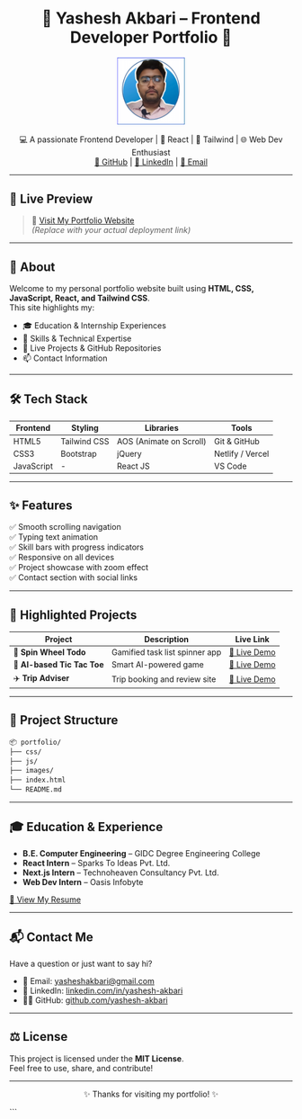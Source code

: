 <h1 align="center">🌟 Yashesh Akbari – Frontend Developer Portfolio 🌟</h1>

<p align="center">
  <img src="images/about-me.png" width="120" alt="Profile Picture" />
</p>

<p align="center">
  💻 A passionate Frontend Developer | 🚀 React | 🎨 Tailwind | 🌐 Web Dev Enthusiast <br>
  <a href="https://github.com/yashesh-akbari" target="_blank">🔗 GitHub</a> |
  <a href="https://www.linkedin.com/in/yashesh-akbari" target="_blank">💼 LinkedIn</a> |
  <a href="mailto:yasheshakbari@gmail.com" target="_blank">📧 Email</a>
</p>

---

## 📍 Live Preview

> 🔗 [Visit My Portfolio Website](https://yashesh-akbari.github.io)  
*(Replace with your actual deployment link)*

---

## 🧾 About

Welcome to my personal portfolio website built using **HTML, CSS, JavaScript, React, and Tailwind CSS**.  
This site highlights my:

- 🎓 Education & Internship Experiences  
- 💼 Skills & Technical Expertise  
- 🚀 Live Projects & GitHub Repositories  
- 📫 Contact Information  

---

## 🛠️ Tech Stack

| Frontend | Styling | Libraries | Tools |
|----------|---------|-----------|-------|
| HTML5 | Tailwind CSS | AOS (Animate on Scroll) | Git & GitHub |
| CSS3 | Bootstrap | jQuery | Netlify / Vercel |
| JavaScript | - | React JS | VS Code |

---

## ✨ Features

✅ Smooth scrolling navigation  
✅ Typing text animation  
✅ Skill bars with progress indicators  
✅ Responsive on all devices  
✅ Project showcase with zoom effect  
✅ Contact section with social links

---

## 🧩 Highlighted Projects

| Project | Description | Live Link |
|--------|-------------|-----------|
| 🎯 **Spin Wheel Todo** | Gamified task list spinner app | [🔗 Live Demo](https://spin-wheel-todo.netlify.app/) |
| 🤖 **AI-based Tic Tac Toe** | Smart AI-powered game | [🔗 Live Demo](https://tic-tac-toe-game-ai-123.netlify.app/) |
| ✈️ **Trip Adviser** | Trip booking and review site | [🔗 Live Demo](https://trip-adviser-yashesh-akbaris-projects.vercel.app/) |

---

## 📁 Project Structure

```bash
📦 portfolio/
├── css/
├── js/
├── images/
├── index.html
└── README.md
```

---

## 🎓 Education & Experience

- **B.E. Computer Engineering** – GIDC Degree Engineering College  
- **React Intern** – Sparks To Ideas Pvt. Ltd.  
- **Next.js Intern** – Technoheaven Consultancy Pvt. Ltd.  
- **Web Dev Intern** – Oasis Infobyte

[📄 View My Resume](https://drive.google.com/drive/folders/1SknEAX7E_aE00oZ_Rz6CWwR8Mbad74c1)

---

## 📬 Contact Me

Have a question or just want to say hi?

- 📧 Email: yasheshakbari@gmail.com  
- 💼 LinkedIn: [linkedin.com/in/yashesh-akbari](https://linkedin.com/in/yashesh-akbari)  
- 🧑‍💻 GitHub: [github.com/yashesh-akbari](https://github.com/yashesh-akbari)

---

## ⚖️ License

This project is licensed under the **MIT License**.  
Feel free to use, share, and contribute!

---

<p align="center">
  ✨ Thanks for visiting my portfolio! ✨  
</p>
```
